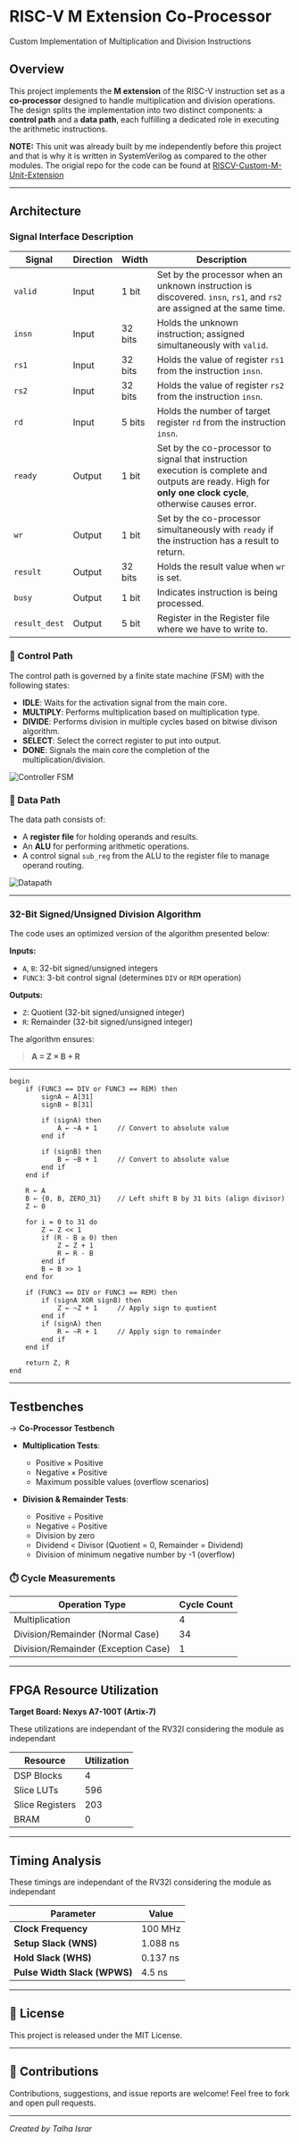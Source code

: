 # RISC-V M Extension Co-Processor

Custom Implementation of Multiplication and Division Instructions

## Overview

This project implements the **M extension** of the RISC-V instruction set as a **co-processor** designed to handle multiplication and division operations. The design splits the implementation into two distinct components: a **control path** and a **data path**, each fulfilling a dedicated role in executing the arithmetic instructions.

**NOTE:** This unit was already built by me independently before this project and that is why it is written in SystemVerilog as compared to the other modules. The origial repo for the code can be found at [RISCV-Custom-M-Unit-Extension](https://github.com/TalhaIsrar/RISCV-Custom-M-Unit-Extension)

---

## Architecture

### Signal Interface Description

| Signal   | Direction | Width   | Description                                                                                                                                               |
|----------|-----------|---------|-----------------------------------------------------------------------------------------------------------------------------------------------------------|
| `valid`      | Input     | 1 bit   | Set by the processor when an unknown instruction is discovered. `insn`, `rs1`, and `rs2` are assigned at the same time.                                  |
| `insn`       | Input     | 32 bits | Holds the unknown instruction; assigned simultaneously with `valid`.                                                                                      |
| `rs1`        | Input     | 32 bits | Holds the value of register `rs1` from the instruction `insn`.                                                                                            |
| `rs2`        | Input     | 32 bits | Holds the value of register `rs2` from the instruction `insn`.                                                                                            |
| `rd`         | Input     | 5 bits  | Holds the number of target register `rd` from the instruction `insn`.                                                                                            |
| `ready`      | Output    | 1 bit   | Set by the co-processor to signal that instruction execution is complete and outputs are ready. High for **only one clock cycle**, otherwise causes error. |
| `wr`         | Output    | 1 bit   | Set by the co-processor simultaneously with `ready` if the instruction has a result to return.                                                           |
| `result`     | Output    | 32 bits | Holds the result value when `wr` is set.                                                                                                                  |
| `busy`       | Output    | 1 bit   | Indicates instruction is being processed.        |
| `result_dest`| Output    | 5 bit   | Register in the Register file where we have to write to.        |

### 🔧 Control Path

The control path is governed by a finite state machine (FSM) with the following states:

* **IDLE**: Waits for the activation signal from the main core.
* **MULTIPLY**: Performs multiplication based on multiplication type.
* **DIVIDE**: Performs division in multiple cycles based on bitwise divison algorithm.
* **SELECT**: Select the correct register to put into output.
* **DONE**: Signals the main core the completion of the multiplication/division.

![Controller FSM](../../imgs/m_unit/m_unit_controller.png)

### 🧮 Data Path

The data path consists of:

* A **register file** for holding operands and results.
* An **ALU** for performing arithmetic operations.
* A control signal `sub_reg` from the ALU to the register file to manage operand routing.

![Datapath](../../imgs/m_unit/m_unit_datapath.png)

---

### 32-Bit Signed/Unsigned Division Algorithm
The code uses an optimized version of the algorithm presented below:

**Inputs:**
- `A`, `B`: 32-bit signed/unsigned integers
- `FUNC3`: 3-bit control signal (determines `DIV` or `REM` operation)

**Outputs:**
- `Z`: Quotient (32-bit signed/unsigned integer)
- `R`: Remainder (32-bit signed/unsigned integer)

The algorithm ensures:  
> **A = Z × B + R**

---

```pseudocode
begin
    if (FUNC3 == DIV or FUNC3 == REM) then
        signA ← A[31]
        signB ← B[31]

        if (signA) then
            A ← ~A + 1     // Convert to absolute value
        end if

        if (signB) then
            B ← ~B + 1     // Convert to absolute value
        end if
    end if

    R ← A
    B ← {0, B, ZERO_31}    // Left shift B by 31 bits (align divisor)
    Z ← 0

    for i = 0 to 31 do
        Z ← Z << 1
        if (R - B ≥ 0) then
            Z ← Z + 1
            R ← R - B
        end if
        B ← B >> 1
    end for

    if (FUNC3 == DIV or FUNC3 == REM) then
        if (signA XOR signB) then
            Z ← ~Z + 1     // Apply sign to quotient
        end if
        if (signA) then
            R ← ~R + 1     // Apply sign to remainder
        end if
    end if

    return Z, R
end

```

---

## Testbenches

-> **Co-Processor Testbench**

   * **Multiplication Tests**:

     * Positive × Positive
     * Negative × Positive
     * Maximum possible values (overflow scenarios)
   * **Division & Remainder Tests**:

     * Positive ÷ Positive
     * Negative ÷ Positive
     * Division by zero
     * Dividend < Divisor (Quotient = 0, Remainder = Dividend)
     * Division of minimum negative number by -1 (overflow)

### ⏱️ Cycle Measurements

| Operation Type                      | Cycle Count |
| ----------------------------------- | ----------- |
| Multiplication                      | 4           |
| Division/Remainder (Normal Case)    | 34          |
| Division/Remainder (Exception Case) | 1           |

---

## FPGA Resource Utilization

**Target Board: Nexys A7-100T (Artix-7)**

These utilizations are independant of the RV32I considering the module as independant

| Resource        | Utilization |
| --------------- | ----------- |
| DSP Blocks      | 4           |
| Slice LUTs      | 596         |
| Slice Registers | 203         |
| BRAM            | 0           |

---

## Timing Analysis

These timings are independant of the RV32I considering the module as independant

| Parameter                    | Value    |
| ---------------------------- | -------- |
| **Clock Frequency**          | 100 MHz  |
| **Setup Slack (WNS)**        | 1.088 ns |
| **Hold Slack (WHS)**         | 0.137 ns |
| **Pulse Width Slack (WPWS)** | 4.5 ns   |

---

## 📄 License

This project is released under the MIT License.

---

## 🤝 Contributions

Contributions, suggestions, and issue reports are welcome! Feel free to fork and open pull requests.

---

*Created by Talha Israr*  
